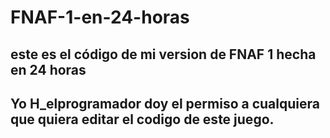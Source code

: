 # FNAF-1-en-24-horas
## este es el código de mi version de FNAF 1 hecha en 24 horas 
## Yo H_elprogramador doy el permiso a cualquiera que quiera editar el codigo de este juego.
